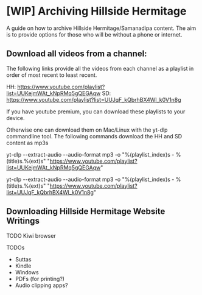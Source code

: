 # [WIP] Archiving Hillside Hermitage
A guide on how to archive Hillside Hermitage/Samanadipa content. The aim is to provide options for those who will be without a phone or internet.

## Download all videos from a channel:
The following links provide all the videos from each channel as a playlist in order of most recent to least recent.

HH: https://www.youtube.com/playlist?list=UUKejmWAt_kNpRMq5gQEGAqw
SD: https://www.youtube.com/playlist?list=UUJqF_kQbrhBX4Wl_k0V1n8g

If you have youtube premium, you can download these playlists to your device.

Otherwise one can download them on Mac/Linux with the yt-dlp commandline tool. The following commands download the HH and SD content as mp3s

yt-dlp --extract-audio --audio-format mp3 -o "%(playlist_index)s - %(title)s.%(ext)s" "https://www.youtube.com/playlist?list=UUKejmWAt_kNpRMq5gQEGAqw"

yt-dlp --extract-audio --audio-format mp3 -o "%(playlist_index)s - %(title)s.%(ext)s" "https://www.youtube.com/playlist?list=UUJqF_kQbrhBX4Wl_k0V1n8g"


## Downloading Hillside Hermitage Website Writings
TODO Kiwi browser


TODOs
- Suttas
- Kindle
- Windows
- PDFs (for printing?)
- Audio clipping apps?
  
